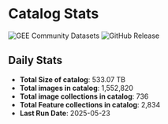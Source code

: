 # Catalog Stats

![GEE Community Datasets](https://img.shields.io/endpoint?url=https://gist.githubusercontent.com/samapriya/34bc0c1280d475d3a69e3b60a706226e/raw/community.json)
![GitHub Release](https://img.shields.io/github/v/release/samapriya/awesome-gee-community-datasets)

## Daily Stats

<!-- START_MARKER -->
* **Total Size of catalog**: 533.07 TB
* **Total images in catalog**: 1,552,820
* **Total image collections in catalog**: 736
* **Total Feature collections in catalog**: 2,834
* **Last Run Date**: 2025-05-23
<!-- END_MARKER -->
